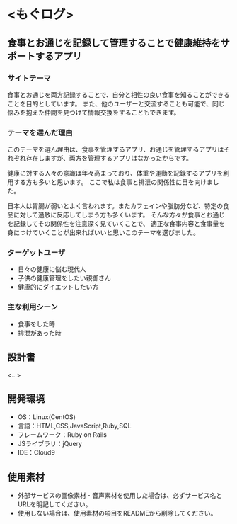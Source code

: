 # <もぐログ>

## 食事とお通じを記録して管理することで健康維持をサポートするアプリ
### サイトテーマ
食事とお通じを両方記録することで、自分と相性の良い食事を知ることができることを目的としています。
また、他のユーザーと交流することも可能で、同じ悩みを抱えた仲間を見つけて情報交換をすることもできます。

### テーマを選んだ理由
このテーマを選ん理由は、食事を管理するアプリ、お通じを管理するアプリはそれぞれ存在しますが、両方を管理するアプリはなかったからです。

健康に対する人々の意識は年々高まっており、体重や運動を記録するアプリを利用する方も多いと思います。
ここで私は食事と排泄の関係性に目を向けました。

日本人は胃腸が弱いとよく言われます。またカフェインや脂肪分など、特定の食品に対して過敏に反応してしまう方も多くいます。
そんな方々が食事とお通じを記録してその関係性を注意深く見ていくことで、
適正な食事内容と食事量を身につけていくことが出来ればいいと思いこのテーマを選びました。


### ターゲットユーザ
- 日々の健康に悩む現代人
- 子供の健康管理をしたい親御さん
- 健康的にダイエットしたい方

### 主な利用シーン
- 食事をした時
- 排泄があった時

## 設計書
<...>

## 開発環境
- OS：Linux(CentOS)
- 言語：HTML,CSS,JavaScript,Ruby,SQL
- フレームワーク：Ruby on Rails
- JSライブラリ：jQuery
- IDE：Cloud9

## 使用素材
- 外部サービスの画像素材・音声素材を使用した場合は、必ずサービス名とURLを明記してください。
- 使用しない場合は、使用素材の項目をREADMEから削除してください。